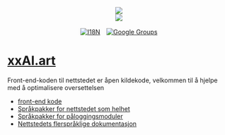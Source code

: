 <p align="center"><a href="https://xxai.art"><img src="https://cdn.jsdelivr.net/gh/xxai-art/doc/logo.svg"/></a><br/><a href="https://xxai.art"><img src="https://cdn.jsdelivr.net/gh/xxai-art/doc/xxai.svg"/></a></p><p align="center"><a href="https://github.com/xxai-art/doc#readme"><img alt="I18N" src="https://cdn.jsdelivr.net/gh/wactax/img/t.svg"/></a>　<a href="https://groups.google.com/u/0/g/xxai-art"><img alt="Google Groups" src="https://cdn.jsdelivr.net/gh/wactax/img/g-groups.svg"/></a></p>

# [xxAI.art](https://xxAI.art)

Front-end-koden til nettstedet er åpen kildekode, velkommen til å hjelpe med å optimalisere oversettelsen

* [front-end kode](https://github.com/xxai-art/web)
* [Språkpakker for nettstedet som helhet](https://github.com/xxai-art/web/tree/main/i18n)
* [Språkpakker for påloggingsmoduler](https://github.com/wacpkg/user/tree/main/ui.i18n)
* [Nettstedets flerspråklige dokumentasjon](https://github.com/xxai-doc)
